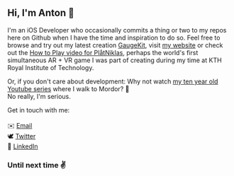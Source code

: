 ## Hi, I'm Anton 👋

I'm an iOS Developer who occasionally commits a thing or two to my repos here on Github when I have the time and inspiration to do so. 
Feel free to browse and try out my latest creation [GaugeKit](https://github.com/antonmartinsson/GaugeKit), visit [my website](https://antonmartinsson.com) or check out the [How to Play video for PlåtNiklas](https://www.youtube.com/watch?v=6-X0B4tnFPs), perhaps the world's first simultaneous AR + VR game I was part of creating during my time at KTH Royal Institute of Technology.

Or, if you don't care about development: Why not watch [my ten year old Youtube series](https://www.youtube.com/watch?v=a6tFNKJKxXY) where I walk to Mordor? 🌋 </br>No really, I'm serious.

Get in touch with me: </br></br>
✉️ <a href="mailto:antonm@rtinsson.com" target="_blank">Email</a></br>
🕊 <a href="https://twitter.com/ntonmartinsson" target="_blank">Twitter</a></br>
💼 <a href="https://www.linkedin.com/in/antonmartinsson" target="_blank">LinkedIn</a>
  
### Until next time ✌️
